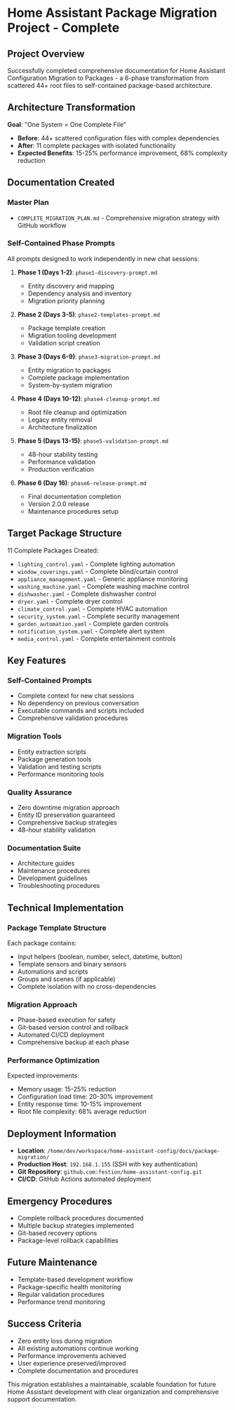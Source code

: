 # Home Assistant Package Migration Project - Complete

## Project Overview
Successfully completed comprehensive documentation for Home Assistant Configuration Migration to Packages - a 6-phase transformation from scattered 44+ root files to self-contained package-based architecture.

## Architecture Transformation
**Goal**: "One System = One Complete File"
- **Before**: 44+ scattered configuration files with complex dependencies
- **After**: 11 complete packages with isolated functionality
- **Expected Benefits**: 15-25% performance improvement, 68% complexity reduction

## Documentation Created

### Master Plan
- `COMPLETE_MIGRATION_PLAN.md` - Comprehensive migration strategy with GitHub workflow

### Self-Contained Phase Prompts
All prompts designed to work independently in new chat sessions:

1. **Phase 1 (Days 1-2)**: `phase1-discovery-prompt.md`
   - Entity discovery and mapping
   - Dependency analysis and inventory
   - Migration priority planning

2. **Phase 2 (Days 3-5)**: `phase2-templates-prompt.md`
   - Package template creation
   - Migration tooling development
   - Validation script creation

3. **Phase 3 (Days 6-9)**: `phase3-migration-prompt.md`
   - Entity migration to packages
   - Complete package implementation
   - System-by-system migration

4. **Phase 4 (Days 10-12)**: `phase4-cleanup-prompt.md`
   - Root file cleanup and optimization
   - Legacy entity removal
   - Architecture finalization

5. **Phase 5 (Days 13-15)**: `phase5-validation-prompt.md`
   - 48-hour stability testing
   - Performance validation
   - Production verification

6. **Phase 6 (Day 16)**: `phase6-release-prompt.md`
   - Final documentation completion
   - Version 2.0.0 release
   - Maintenance procedures setup

## Target Package Structure
11 Complete Packages Created:
- `lighting_control.yaml` - Complete lighting automation
- `window_coverings.yaml` - Complete blind/curtain control
- `appliance_management.yaml` - Generic appliance monitoring
- `washing_machine.yaml` - Complete washing machine control
- `dishwasher.yaml` - Complete dishwasher control
- `dryer.yaml` - Complete dryer control
- `climate_control.yaml` - Complete HVAC automation
- `security_system.yaml` - Complete security management
- `garden_automation.yaml` - Complete garden controls
- `notification_system.yaml` - Complete alert system
- `media_control.yaml` - Complete entertainment controls

## Key Features

### Self-Contained Prompts
- Complete context for new chat sessions
- No dependency on previous conversation
- Executable commands and scripts included
- Comprehensive validation procedures

### Migration Tools
- Entity extraction scripts
- Package generation tools
- Validation and testing scripts
- Performance monitoring tools

### Quality Assurance
- Zero downtime migration approach
- Entity ID preservation guaranteed
- Comprehensive backup strategies
- 48-hour stability validation

### Documentation Suite
- Architecture guides
- Maintenance procedures
- Development guidelines
- Troubleshooting procedures

## Technical Implementation

### Package Template Structure
Each package contains:
- Input helpers (boolean, number, select, datetime, button)
- Template sensors and binary sensors
- Automations and scripts
- Groups and scenes (if applicable)
- Complete isolation with no cross-dependencies

### Migration Approach
- Phase-based execution for safety
- Git-based version control and rollback
- Automated CI/CD deployment
- Comprehensive backup at each phase

### Performance Optimization
Expected improvements:
- Memory usage: 15-25% reduction
- Configuration load time: 20-30% improvement
- Entity response time: 10-15% improvement
- Root file complexity: 68% average reduction

## Deployment Information
- **Location**: `/home/dev/workspace/home-assistant-config/docs/package-migration/`
- **Production Host**: `192.168.1.155` (SSH with key authentication)
- **Git Repository**: `github.com:festion/home-assistant-config.git`
- **CI/CD**: GitHub Actions automated deployment

## Emergency Procedures
- Complete rollback procedures documented
- Multiple backup strategies implemented
- Git-based recovery options
- Package-level rollback capabilities

## Future Maintenance
- Template-based development workflow
- Package-specific health monitoring
- Regular validation procedures
- Performance trend monitoring

## Success Criteria
- Zero entity loss during migration
- All existing automations continue working
- Performance improvements achieved
- User experience preserved/improved
- Complete documentation and procedures

This migration establishes a maintainable, scalable foundation for future Home Assistant development with clear organization and comprehensive support documentation.